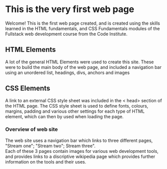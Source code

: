 # This is the very first web page
Welcome! This is the first web page created, and is created using the skills learned in 
the HTML fundamentals, and CSS Fundamentals modules of the Fullstack web development course 
from the Code Institute.

## HTML Elements
A lot of the general HTML Elements were used to create this site. These were to build the main
body of the web page, and included a navigation bar using an unordered list, headings, divs, 
anchors and images

## CSS Elements
A link to an external CSS style sheet was included in the < head> section of the HTML page.
The CSS style sheet is used to define fonts, colours, margins, padding and various other settings
for each type of HTML element, which can then by used when loading the page.

### Overview of web site
The web site uses a navigation bar which links to three different pages, 
"Stream one"; "Stream two"; Stream three". <BR>
Each of these 3 pages contain images for various web development tools, and provides links to a 
discriptive wikipedia page which provides further information on the tools and their uses.